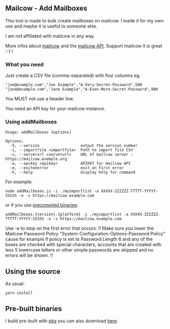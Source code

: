## Mailcow - Add Mailboxes

This tool is made to bulk create mailboxes on mailcow. I made it for my own use and maybe it is useful to someone else. 

I am not affiliated with mailcow in any way. 

More infos about [mailcow](https://mailcow.email/) and the [mailcow API](https://mx.mailcow.email/api/). 
Support mailcow it is great :-) !

### What you need
Just create a CSV file (comma-separated) with four columns eg.

```
"joe@example.com","Joe Example","A-Very-Secret-Password",500
"jane@example.com","Jane Example","A-Even-More-Secret-Password",900
```

You MUST not use a header line.

You need an API key for your mailcow instance.

### Using addMailboxes 
```
Usage: addMailboxes [options]

Options:
  -V, --version                  output the version number
  -i, --importfile <importfile>  Path to import file CSV
  -s, --serverurl <serverurl>    URL of mailcow server : https://mailcow.example.org
  -a, --apikey <apikey>          APIKEY for mailcow API
  -e, --exitonerror              exit on first error
  -h, --help                     display help for command
```

For example:

```
node addMailboxes.js -i ./myimportlist -a XXXXX-ZZZZZZ-TTTTT-YYYYY-SSSSS -e -s https://mailcow.example.com
```

or if you use [precompiled binaries](https://github.com/appcoders/mailcowtools/releases):

```
addMailboxes-{version}-{platform} -i ./myimportlist -a XXXXX-ZZZZZZ-TTTTT-YYYYY-SSSSS -e -s https://mailcow.example.com
```

Use -e to stop on the first error that occurs.
!! Make sure you lower the Mailcow Password Policy "System-Configuration-Options-Password Policy" cause for example if policy is set to Password Length 6 and any of the boxes are checked with special characters, accounts that are created with less 5 lowercase letters or other simple passwords are skipped and no errors will be shown. !!


## Using the source

As usual:
```
yarn install
```

## Pre-built binaries 

I build pre-built with [pkg](https://github.com/vercel/pkg#readme) you can also download [here](https://github.com/appcoders/mailcowtools/releases). 
